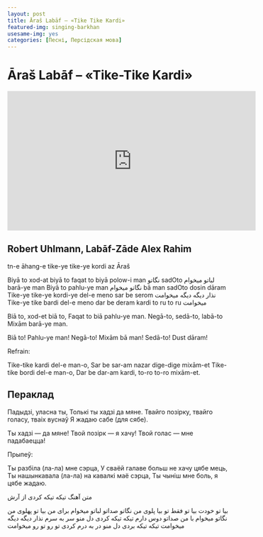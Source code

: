 ```yaml
---
layout: post
title: Āraš Labāf – «Tike Tike Kardi»
featured-img: singing-barkhan
usesame-img: yes
categories: [Песні, Персідская мова]
---
```


# Āraš Labāf – «Tike-Tike Kardi»


<iframe width="560" height="315" src="https://www.youtube.com/embed/9Frwek3VAOc" frameborder="0" allow="accelerometer; autoplay; encrypted-media; gyroscope; picture-in-picture" allowfullscreen></iframe>

## Robert Uhlmann, Labāf-Zāde Alex Rahim


tn-e āhang-e tike‌-ye tike‌-ye kordi az Āraš

Biyā to xod-at biyā to faqat to biyā polow-i man
نگاتو sadOto لباتو میخوام barā-ye man
Biyā to pahlu-ye man نگاتو میخوام bā man sadOto dosin dāram
Tike‌-ye tike‌-ye kordi-ye del-e meno sar be serom نذار دیگه دیگه میخوامت
Tike‌-ye tike bardi del-e meno dar be deram kardi to ru to ru میخوامت





Biā to, xod-et biā to,
Faqat to biā pahlu-ye man.
Negā-to, sedā-to, labā-to
Mixām barā-ye man.

Biā to! Pahlu-ye man!
Negā-to! Mixām bā man!
Sedā-to! Dust dāram!

Refrain:

Tike-tike kardi del-e man-o,
Sar be sar-am nazar dige-dige mixām-et
Tike-tike bordi del-e man-o,
Dar be dar-am kardi, to-ro to-ro mixām-et.


## Пераклад

Падыдзі, уласна ты,
Толькі ты хадзі да мяне.
Твайго  позірку, твайго голасу, тваіх вуснаў
Я жадаю сабе (для сябе).

Ты хадзі — да мяне!
Твой позірк — я хачу!
Твой голас — мне падабаецца! 

Прыпеў:

Ты разбіла (ла-ла) мне сэрца,
У сваёй галаве больш не хачу цябе мець,
Ты нашынкавала (ла-ла) на кавалкі маё сэрца,
Ты чыніш мне боль, я цябе жадаю.



متن آهنگ تیکه تیکه کردی از آرش

بیا تو خودت بیا تو فقط تو بیا پلوی من
نگاتو صداتو لباتو میخوام برای من
بیا تو پهلوی من نگاتو میخوام با من صداتو دوس دارم
تیکه تیکه کردی دل منو سر به سرم نذار دیگه دیگه میخوامت
تیکه تیکه بردی دل منو در به درم کردی تو رو تو رو میخوامت
